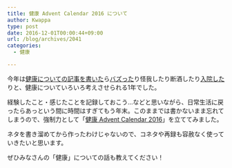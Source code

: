 ```yaml
---
title: 健康 Advent Calendar 2016 について
author: Kwappa
type: post
date: 2016-12-01T00:00:44+09:00
url: /blog/archives/2041
categories:
  - 健康

---
```

今年は<a href="http://kwappa.hatenablog.com/entry/2016/05/10/115017" target="_blank" rel="noopener noreferrer">健康についての記事を書いた</a>ら<a href="http://b.hatena.ne.jp/entry/kwappa.hatenablog.com/entry/2016/05/10/115017" target="_blank" rel="noopener noreferrer">バズった</a>り怪我したり断酒したり<a href="http://www.kwappa.net/blog/archives/2031" target="_blank" rel="noopener noreferrer">入院した</a>りと、健康についていろいろ考えさせられる1年でした。
  
経験したこと・感じたことを記録しておこう…などと思いながら、日常生活に戻ったらあっという間に時間はすぎてもう年末。このままでは書かないまま忘れてしまうので、強制力として「<a href="http://www.adventar.org/calendars/1822" target="_blank" rel="noopener noreferrer">健康 Advent Calendar 2016</a>」を立ててみました。
  
ネタを書き溜めてから作ったわけじゃないので、コネタや再録も容赦なく使っていきたいと思います。
  
ぜひみなさんの「健康」についての話も教えてください！
